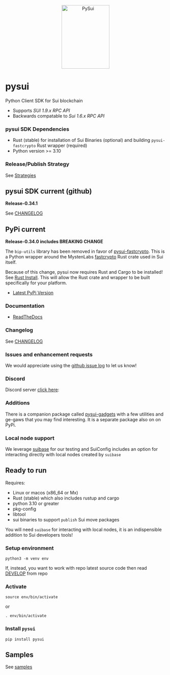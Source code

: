 <p align="center">
  <img width="150" height="200" src="https://raw.githubusercontent.com/FrankC01/pysui/main/images//pysui_logo_color.png" alt='PySui'>
</p>

# pysui

Python Client SDK for Sui blockchain

- Supports _SUI 1.9.x RPC API_
- Backwards compatable to _Sui 1.6.x RPC API_

### pysui SDK Dependencies

- Rust (stable) for installation of Sui Binaries (optional) and building `pysui-fastcrypto` Rust wrapper (required)
- Python version >= 3.10

### Release/Publish Strategy

See [Strategies](https://github.com/FrankC01/pysui/blob/main/OP_STRATEGIES.md)

## pysui SDK current (github)

**Release-0.34.1**

See [CHANGELOG](https://github.com/FrankC01/pysui/blob/main/CHANGELOG.md)

## PyPi current

**Release-0.34.0 includes BREAKING CHANGE**

The `bip-utils` library has been removed in favor of [pysui-fastcrypto](https://github.com/FrankC01/pysui-fastcrypto). This is a Python wrapper around the MystenLabs [fastcrypto](https://github.com/MystenLabs/fastcrypto) Rust crate used in Sui itself.

Because of this change, pysui now requires Rust and Cargo to be installed!
See [Rust Install](https://www.rust-lang.org/tools/install). This will allow the Rust crate and wrapper to be
built specifically for your platform.

- [Latest PyPi Version](https://pypi.org/project/pysui/)

### Documentation

- [ReadTheDocs](https://pysui.readthedocs.io/en/latest/index.html)

### Changelog

See [CHANGELOG](https://github.com/FrankC01/pysui/blob/main/CHANGELOG.md)

### Issues and enhancement requests

We would appreciate using the [github issue log](https://github.com/FrankC01/pysui/issues) to let us know!

### Discord

Discord server [click here](https://discord.gg/uCGYfY4Ph4):

### Additions

There is a companion package called [pysui-gadgets](https://github.com/FrankC01/pysui_gadgets) with a few utilities and ge-gaws that you may find interesting. It is a separate package also on on PyPi.

### Local node support

We leverage [suibase](https://github.com/ChainMovers/suibase) for our testing and SuiConfig includes an option for interacting directly with local nodes created by `suibase`

## Ready to run

Requires:

- Linux or macos (x86_64 or Mx)
- Rust (stable) which also includes rustup and cargo
- python 3.10 or greater
- pkg-config
- libtool
- sui binaries to support `publish` Sui move packages

You will need `suibase` for interacting with local nodes, it is an indispensible addition to Sui developers tools!

### Setup environment

`python3 -m venv env`

If, instead, you want to work with repo latest source code then read [DEVELOP](https://github.com/FrankC01/pysui/blob/main/DEVELOP.md) from repo

### Activate

`source env/bin/activate`

or

`. env/bin/activate`

### Install `pysui`

`pip install pysui`

## Samples

See [samples](https://github.com/FrankC01/pysui/blob/main/samples/README.md)
